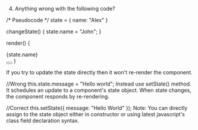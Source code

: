 4. Anything wrong with the following code?

/* Pseudocode */
state = {
  name: "Alex"
}

changeState() {
  state.name = "John";
}

render() {
  <div>{state.name}</div>
  <button onClick={changeState}></button>
}















If you try to update the state directly then it won't re-render the component.

//Wrong
this.state.message = "Hello world";
Instead 
use setState() method. It schedules an update to a component's state object. When state changes, the component responds by re-rendering.

//Correct
this.setState({ message: "Hello World" });
Note: You can directly assign to the state object either in constructor or using latest javascript's class field declaration syntax.